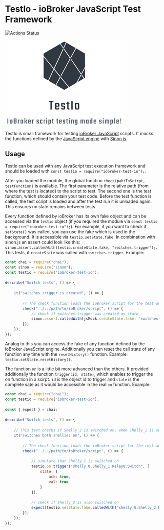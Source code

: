 # TestIo - ioBroker JavaScript Test Framework
![Actions Status](https://github.com/nokxs/TestIo/workflows/CI/badge.svg)

![Logo](https://raw.githubusercontent.com/nokxs/TestIo/master/assets/logo.png)

TestIo is small framework for testing [ioBroker JavaScript](https://github.com/ioBroker/ioBroker.javascript) scripts. It mocks the functions defined by the [JavaScript engine](https://github.com/ioBroker/ioBroker.javascript/blob/master/docs/en/javascript.md) with [Sinon.js](https://sinonjs.org/).

## Usage

TestIo can be used with any JavaScript test execution framework and should be loaded with `const testio = require("iobroker-test-io");`. 

After you loaded the module, the global function `check(pahtToScirpt, testFunction)` is available. The first parameter is the relative path (from where the test is located) to the script to test. The second one is the test function, which should contain your test code. Before the test function is called, the test script is loaded and after the test run it is unloaded again. This ensures no state remains between tests.

Every function defined by ioBroker has its own fake object and can be accessed via the `testio` object (if you required the module via `const testio = require("iobroker-test-io");`). For example, if you want to check if `setState()` was called, you can use the fake which is used in the background. It is accessible via `testio.setState.fake`. In combination with sinon.js an assert could look like this: `sinon.assert.calledWith(testio.createState.fake, "switches.trigger");`. This tests, if `createState` was called with `switches.trigger`. Example:

```javascript
const chai = require("chai");
const sinon = require("sinon");
const testio = require("iobroker-test-io");

describe("Switch tests", () => {

    it("switches.trigger is created", () => {

        // The check function loads the ioBroker script for the test and unloads it again after the test
        check("../../path/to/ioBroker/script", () => {
            // check if switches.trigger was created as state
            sinon.assert.calledWith(jsMock.createState.fake, "switches.trigger");
        });
    });
});
```

Analog to this you can access the fake of any function defined by the ioBroker JavaScript engine. Additionally you can reset the call state of any function any time with the `resetHistory()` function. Example: `testio.setState.resetHistory()`.

The function `on` is a little bit more advanced than the others. It provided additionally the function `trigger(id, state)`, which enables to trigger the on function in a scirpt. `id` is the object id to trigger and `state` is the complete sate as it would be accessible in the real `on` function. Example:

```javascript
const chai = require("chai");
const testio = require("iobroker-test-io");

const { expect } = chai;

describe("Switch tests", () => {

    // This test checks if Shelly_2 is switched on, when Shelly_1 is switched on.
    it("switches both shellies on", () => {

        // The check function loads the ioBroker script for the test and unloads it again after the test
        check("../../path/to/ioBroker/script", () => {

            // simulate that Shelly_1 is switched on
            testio.on.trigger("shelly.0.Shelly_1.Relay0.Switch", { 
                state: { 
                    ack: true,
                    val: true
                }
            });

            // check if Shelly_2 is also switched on
            expect(testio.setState.fake.calledWith("shelly.0.Shelly_2.Relay0.Switch", true)).to.be.true;
        });
    });
});
```
